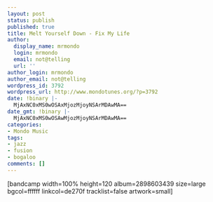 ```yaml
---
layout: post
status: publish
published: true
title: Melt Yourself Down - Fix My Life
author:
  display_name: mrmondo
  login: mrmondo
  email: not@telling
  url: ''
author_login: mrmondo
author_email: not@telling
wordpress_id: 3792
wordpress_url: http://www.mondotunes.org/?p=3792
date: !binary |-
  MjAxNC0xMS0wOSAxMjozMjoyNSArMDAwMA==
date_gmt: !binary |-
  MjAxNC0xMS0wOSAwMjozMjoyNSArMDAwMA==
categories:
- Mondo Music
tags:
- jazz
- fusion
- bogaloo
comments: []
---
```

[bandcamp width=100% height=120 album=2898603439 size=large bgcol=ffffff linkcol=de270f tracklist=false artwork=small]
